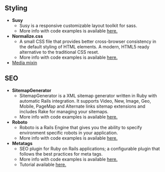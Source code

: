 ## Styling

* **Susy**
  * Susy is a responsive customizable layout toolkit for sass.
  * More info with code examples is available [here.](http://susy.oddbird.net/)
* **Normalize.css**
  * A small CSS file that provides better cross-browser consistency in the default styling of HTML elements. A modern, HTML5 ready alternative to the traditional CSS reset.
  * More info with code examples is available [here.](http://nicolasgallagher.com/about-normalize-css/)
* [Media mixin](https://github.com/infinum/media-blender)

## SEO

* **SitemapGenerator**
  * SitemapGenerator is a XML sitemap generator written in Ruby with automatic Rails integration. It supports Video, New, Image, Geo, Mobile, PageMap and Alternate links sitemap extensions and includes Rake for managing your sitemaps.
  * More info with code examples is available [here.](https://github.com/kjvarga/sitemap_generator)
* **Roboto**
  * Roboto is a Rails Engine that gives you the ability to specify environment specific robots in your application.
  * More info with code examples is available [here.](https://github.com/LaunchAcademy/roboto)
* **Metatags**
  * SEO plugin for Ruby on Rails applications; a configurable plugin that follows the best practices for meta tags.
  * More info with code examples is available [here.](https://github.com/kpumuk/meta-tags)
  * Tutorial available [here.](http://cookieshq.co.uk/posts/easy-seo-metatags-with-rails-4/)
